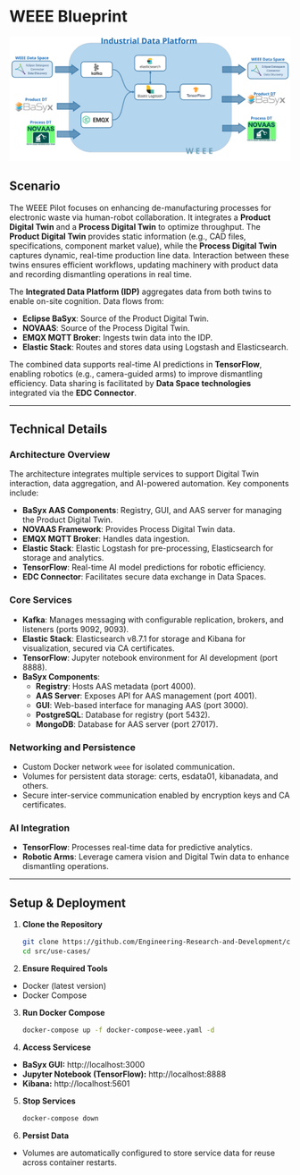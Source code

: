 # WEEE Blueprint

![image](https://github.com/Engineering-Research-and-Development/circular-twain_industrial_data_platform/blob/main/docs/imgs/WEEE.png)

## Scenario

The WEEE Pilot focuses on enhancing de-manufacturing processes for electronic waste via human-robot collaboration. It integrates a **Product Digital Twin** and a **Process Digital Twin** to optimize throughput. The **Product Digital Twin** provides static information (e.g., CAD files, specifications, component market value), while the **Process Digital Twin** captures dynamic, real-time production line data. Interaction between these twins ensures efficient workflows, updating machinery with product data and recording dismantling operations in real time.

The **Integrated Data Platform (IDP)** aggregates data from both twins to enable on-site cognition. Data flows from:  
- **Eclipse BaSyx**: Source of the Product Digital Twin.  
- **NOVAAS**: Source of the Process Digital Twin.  
- **EMQX MQTT Broker**: Ingests twin data into the IDP.  
- **Elastic Stack**: Routes and stores data using Logstash and Elasticsearch.  

The combined data supports real-time AI predictions in **TensorFlow**, enabling robotics (e.g., camera-guided arms) to improve dismantling efficiency. Data sharing is facilitated by **Data Space technologies** integrated via the **EDC Connector**.

---

## Technical Details

### Architecture Overview
The architecture integrates multiple services to support Digital Twin interaction, data aggregation, and AI-powered automation. Key components include:  
- **BaSyx AAS Components**: Registry, GUI, and AAS server for managing the Product Digital Twin.  
- **NOVAAS Framework**: Provides Process Digital Twin data.  
- **EMQX MQTT Broker**: Handles data ingestion.  
- **Elastic Stack**: Elastic Logstash for pre-processing, Elasticsearch for storage and analytics.  
- **TensorFlow**: Real-time AI model predictions for robotic efficiency.  
- **EDC Connector**: Facilitates secure data exchange in Data Spaces.  

### Core Services
- **Kafka**: Manages messaging with configurable replication, brokers, and listeners (ports 9092, 9093).  
- **Elastic Stack**: Elasticsearch v8.7.1 for storage and Kibana for visualization, secured via CA certificates.  
- **TensorFlow**: Jupyter notebook environment for AI development (port 8888).  
- **BaSyx Components**:  
  - **Registry**: Hosts AAS metadata (port 4000).  
  - **AAS Server**: Exposes API for AAS management (port 4001).  
  - **GUI**: Web-based interface for managing AAS (port 3000).  
  - **PostgreSQL**: Database for registry (port 5432).  
  - **MongoDB**: Database for AAS server (port 27017).  

### Networking and Persistence
- Custom Docker network `weee` for isolated communication.  
- Volumes for persistent data storage: certs, esdata01, kibanadata, and others.  
- Secure inter-service communication enabled by encryption keys and CA certificates.

### AI Integration
- **TensorFlow**: Processes real-time data for predictive analytics.  
- **Robotic Arms**: Leverage camera vision and Digital Twin data to enhance dismantling operations.

---


## Setup & Deployment

1. **Clone the Repository**  
   ```bash
   git clone https://github.com/Engineering-Research-and-Development/circular-twain_industrial_data_platform.git
   cd src/use-cases/
   ```

2. **Ensure Required Tools**
- Docker (latest version)
- Docker Compose

3. **Run Docker Compose**
   ```bash
   docker-compose up -f docker-compose-weee.yaml -d
   ```

4. **Access Servicese**
- **BaSyx GUI:** http://localhost:3000
- **Jupyter Notebook (TensorFlow):** http://localhost:8888
- **Kibana:** http://localhost:5601

5. **Stop Services**
   ```bash
   docker-compose down
   ```

6. **Persist Data**
- Volumes are automatically configured to store service data for reuse across container restarts.
